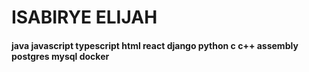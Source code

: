    # ISABIRYE ELIJAH
   #### java javascript typescript html react django python c  c++ assembly postgres mysql docker
	 
   


